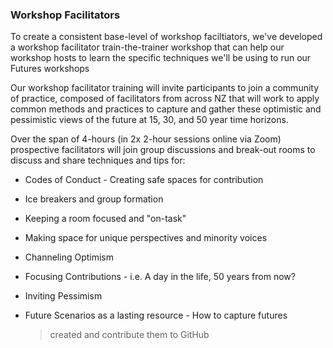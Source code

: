 ### Workshop Facilitators

To create a consistent base-level of workshop faciltiators, we've developed
a workshop facilitator train-the-trainer workshop that can help our workshop
hosts to learn the specific techniques we'll be using to run our Futures 
workshops

Our workshop facilitator training will invite participants to join a
community of practice, composed of facilitators from across NZ that will
work to apply common methods and practices to capture and gather these
optimistic and pessimistic views of the future at 15, 30, and 50 year
time horizons.

Over the span of 4-hours (in 2x 2-hour sessions online via Zoom)
prospective facilitators will join group discussions and break-out rooms
to discuss and share techniques and tips for:

-   Codes of Conduct - Creating safe spaces for contribution

-   Ice breakers and group formation

-   Keeping a room focused and "on-task"

-   Making space for unique perspectives and minority voices

-   Channeling Optimism

-   Focusing Contributions - i.e. A day in the life, 50 years from now?

-   Inviting Pessimism

-   Future Scenarios as a lasting resource - How to capture futures
    > created and contribute them to GitHub

